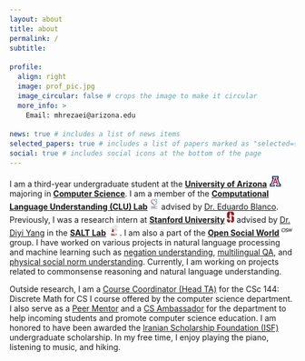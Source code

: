```yaml
---
layout: about
title: about
permalink: /
subtitle: 

profile:
  align: right
  image: prof_pic.jpg
  image_circular: false # crops the image to make it circular
  more_info: >
    Email: mhrezaei@arizona.edu

news: true # includes a list of news items
selected_papers: true # includes a list of papers marked as "selected={true}"
social: true # includes social icons at the bottom of the page
---
```


I am a third-year undergraduate student at the [**University of Arizona**](https://www.arizona.edu/) <img src="assets/img/uofa.png" alt="UArizona" height="20px"/> majoring in [**Computer Science**](https://www.cs.arizona.edu/).
I am a member of the [**Computational Language Understanding (CLU) Lab**](https://clulab.org/) <img src="assets/img/clulab.png" alt="CLU lab" height="20px"/> advised by [Dr. Eduardo Blanco](https://eduardoblanco.github.io/).
Previously, I was a research intern at [**Stanford University**](https://www.stanford.edu/) <img src="assets/img/stanford.png" alt="Stanford" height="20px"/> advised by [Dr. Diyi Yang](https://cs.stanford.edu/~diyiy/) in the [**SALT Lab**](https://saltlab.stanford.edu/) <img src="assets/img/salt_logo.svg" alt="SALT" height="20px"/>. 
I am also a part of the [**Open Social World**](https://opensocial.world) <img src="assets/img/osw.png" alt="OSW" height="20px"/> group. I have worked on various projects in natural language processing and machine learning
such as [negation understanding](https://aclanthology.org/2024.acl-short.55/),  [multilingual QA](https://aclanthology.org/2023.findings-emnlp.146/), and [physical social norm understanding](https://egonormia.org). Currently, I am working on projects related to commonsense reasoning and natural language understanding.

Outside research, I am a [Course Coordinator (Head TA)](https://www.cs.arizona.edu/ugta) for the CSc 144: Discrete Math for CS I course offered by the computer science department. I also serve as a [Peer Mentor](https://cs.arizona.edu/about/cs-buddy-mentor-program) and a [CS Ambassador](https://www.cs.arizona.edu/cs-ambassador-program-csa) for the department to help incoming students and promote computer science education. I am honored to have been awarded the [Iranian Scholarship Foundation (ISF)](https://theisf.org/) undergraduate scholarship. 
In my free time, I enjoy playing the piano, listening to music, and hiking.


